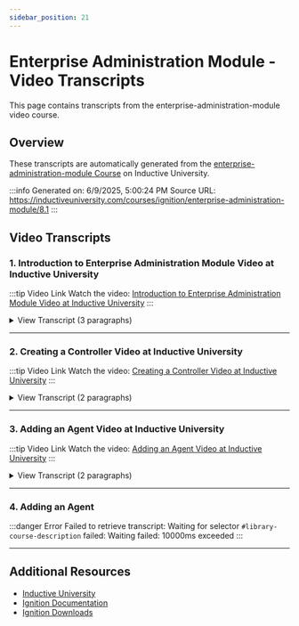 ```yaml
---
sidebar_position: 21
---
```


# Enterprise Administration Module - Video Transcripts

This page contains transcripts from the enterprise-administration-module video course.

## Overview

These transcripts are automatically generated from the [enterprise-administration-module Course](https://inductiveuniversity.com/courses/ignition/enterprise-administration-module/8.1) on Inductive University.

:::info
Generated on: 6/9/2025, 5:00:24 PM
Source URL: https://inductiveuniversity.com/courses/ignition/enterprise-administration-module/8.1
:::

## Video Transcripts

### 1. Introduction to Enterprise Administration Module Video at Inductive University

:::tip Video Link
Watch the video: [Introduction to Enterprise Administration Module Video at Inductive University](https://inductiveuniversity.com/videos/introduction-to-enterprise-administration-module/8.1)
:::

<details>
<summary>View Transcript (3 paragraphs)</summary>

**[00:00]** [00:00]
                                    The Enterprise Administration module, or EAM, allows users to control and monitor any number of Ignition gateways from a central Gateway via the Gateway Network. In this lesson, I'll provide an overview of the various features included with the module. I have two Ignition gateways on my machine, and I've already configured one as the controller and the other as an agent. On the controller gateway webpage, I can navigate to config, enterprise administration, agent management, and from here I can interact with the various agents connected to this controller. In my case, there's just one. From here I can delete agents, and then additional options will appear if I click the more button and then I can see details, visit the agent gateway webpage, or restart the agent. Clicking details takes me to another page that allows me to view more about the agent, such as saved gateway backups, license details, the list of installed modules, and project details. One of the main features of EAM is the ability to set up tasks for each agent. If I navigate to the agent tasks page, I can take a look at available tasks, tasks that are currently running or scheduled to run, and then a history of previously run tasks.

**[01:11]** [01:11]
                                    You can see that I already have a collect backup task scheduled for my agent and that it's set to repeat every day at midnight. To create a new task, I can click create new gateway task and choose from a variety of other tasks, including activating or unactivating licenses, installing modules, running a gateway upgrade, or sending resources to gateways. Once a task has been chosen, I can configure it to execute immediately, on demand, at a specific time, or I can set it to execute repeatedly on a custom schedule I create here. In addition to the config pages, there are also some EAM status pages for monitoring your agents and tasks. EAM agents will show all agents connected to the controller, their statuses, and any relevant logs so that you're aware of any potential errors coming from agent gateways. The EAM tasks page will provide an overview of the executing, scheduled, and recently completed tasks for all agents, and will also provide the ability to pause and resume tasks.

**[02:06]** [02:06]
                                    Some of the benefits of these features coming together is the ability to efficiently synchronize modules and resources between gateways, quickly recover from system failures, and monitor the health of agents.

</details>

---

### 2. Creating a Controller Video at Inductive University

:::tip Video Link
Watch the video: [Creating a Controller Video at Inductive University](https://inductiveuniversity.com/videos/creating-a-controller/8.1)
:::

<details>
<summary>View Transcript (2 paragraphs)</summary>

**[00:00]** [00:00]
                                    In order to set up EAM, you must first designate a machine as the controller. In this lesson, I'll demonstrate how to configure this. Before this can be done, a database connection needs to be set up on the soon to be controller gateway. I've already set up my database, so I'll get started with the controller setup. To do this, I'll navigate to Config, Enterprise Administration and Setup. I'll choose the controller option and then click next. First, I'll need to choose the default database, which in my case will be ControllerDB. It's required to have a database connection to set up controller as it's needed to store historical event data for the agents. If you don't have a database connection at this point, you can go to the Databases Connections page and take care of that, and then come back here later. Next, I'll move on to the Archiving settings. You'll need to specify a location for the controller to store archived files. The archive location dropdown can be set to automatic so that the system manages this location, or it can be set to manual to specify a location.

**[01:03]** [01:03]
                                    This location can be set to be on the machine or on a locally mounted network share, but keep in mind that the path will be relative to the controller gateway. It's recommended that you put a system into place to monitor the free size of the disk with the archive as gateway backups can potentially grow to be quite large, and with enough agents, quite a bit of space may be used up. The low disk space threshold can be configured so that the error messages will be thrown in this gateway when the archive disk drops below a certain number of megabytes. Furthermore, you can configure backups to be pruned based on either the number of backups, or their age, with the maximum retention count and maximum retention age settings. Once the specified count or age is reached, the oldest backups will be deleted while the newest will be retained. Having either setting at zero means that criteria will be ignored and won't affect the retention of the backups. I'm gonna leave the archiving settings on our default values and click finish, and then this gateway is now configured as a controller. If I scroll down to the Enterprise Administration section, the setup option has now disappeared and has been replaced with new options. To change any of the settings that were just configured, you can go to the new Controller Settings page and change the default database, the archiving settings, or uninstall the controller functionality from this gateway.

</details>

---

### 3. Adding an Agent Video at Inductive University

:::tip Video Link
Watch the video: [Adding an Agent Video at Inductive University](https://inductiveuniversity.com/videos/adding-an-agent/8.1)
:::

<details>
<summary>View Transcript (2 paragraphs)</summary>

**[00:00]** [00:00]
                                    In this lesson, I'll demonstrate how to configure an Ignition gateway as an EAM agent. To set up an EAM agent, you'll be required to have a gateway network connection set up between your controller and your agent. I've already set this up on my end, but if you'd like a refresher on how to set up a Gateway network connection, I'll include a link to our IU lesson below this video for your reference. Since I already have my connection set up, I'll go to my soon to be agent gateway webpage. To start this process, I'll navigate to the Config page and then Enterprise Administration and Setup. Then I'll select agent and click next. If you're reinstalling an existing agent that was already connected to this controller, you can choose the agent recovery option. This option gives an opportunity to perform a system recovery, which will restore the gateway backup, and reinstall missing modules and the license. However, since this is a new agent, I'll keep the new agent option selected and click next. Next, I'll need to choose my controller from the dropdown. If you're not seeing your controller as an option, make sure that you have a running gateway network connection between the two machines.

**[01:07]** [01:07]
                                    Once it's selected, we'll just need to click finish. The next screen here lets me know that the setup is complete, but I'll need to log into the controller gateway and approve the agent. This can be done by navigating to the controller's Agent Management Config page. I can see my IU_Agent gateway appear on the list here, and I just need to click the approve button to the right and then confirm. Then I'll see the status here change to connected. Now my gateway is set up as an agent. To configure the agent's settings, I can go to the Enterprise Administration Agent Settings page and change these values, or I can uninstall the agent functionality as well.

</details>

---

### 4. Adding an Agent

:::danger Error
Failed to retrieve transcript: Waiting for selector `#library-course-description` failed: Waiting failed: 10000ms exceeded
:::

---

## Additional Resources

- [Inductive University](https://inductiveuniversity.com/)
- [Ignition Documentation](https://docs.inductiveautomation.com/)
- [Ignition Downloads](https://inductiveautomation.com/downloads/)
